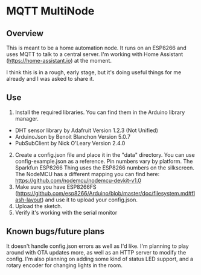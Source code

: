 # MQTT MultiNode
## Overview
This is meant to be a home automation node. It runs on an ESP8266 and uses MQTT to talk to a central server. I'm working with Home Assistant (https://home-assistant.io) at the moment.

I think this is in a rough, early stage, but it's doing useful things for me already and I was asked to share it.

## Use
1. Install the required libraries. You can find them in the Arduino library manager.
  - DHT sensor library by Adafruit Version 1.2.3 (Not Unified)
  - ArduinoJson by Benoit Blanchon Version 5.0.7
  - PubSubClient by Nick O'Leary Version 2.4.0
2. Create a config.json file and place it in the "data" directory. You can use config-example.json as a reference. Pin numbers vary by platform. The Sparkfun ESP8266 Thing uses the ESP8266 numbers on the silkscreen. The NodeMCU has a different mapping you can find here: https://github.com/nodemcu/nodemcu-devkit-v1.0
3. Make sure you have ESP8266FS (https://github.com/esp8266/Arduino/blob/master/doc/filesystem.md#flash-layout) and use it to upload your config.json.
4. Upload the sketch.
5. Verify it's working with the serial monitor

## Known bugs/future plans
It doesn't handle config.json errors as well as I'd like. I'm planning to play around with OTA updates more, as well as an HTTP server to modify the config. I'm also planning on adding some kind of status LED support, and a rotary encoder for changing lights in the room.